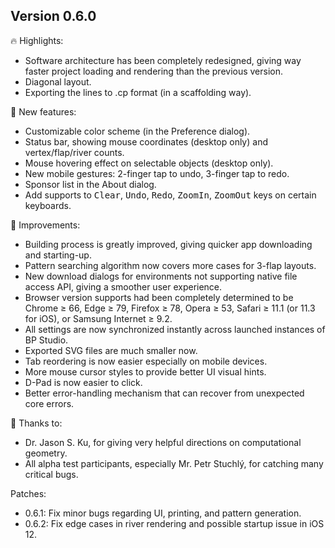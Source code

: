 
## Version 0.6.0

🔥 Highlights:
- Software architecture has been completely redesigned, giving way faster project loading and rendering than the previous version.
- Diagonal layout.
- Exporting the lines to .cp format (in a scaffolding way).

🚀 New features:
- Customizable color scheme (in the Preference dialog).
- Status bar, showing mouse coordinates (desktop only) and vertex/flap/river counts.
- Mouse hovering effect on selectable objects (desktop only).
- New mobile gestures: 2-finger tap to undo, 3-finger tap to redo.
- Sponsor list in the About dialog.
- Add supports to <kbd>Clear</kbd>, <kbd>Undo</kbd>, <kbd>Redo</kbd>, <kbd>ZoomIn</kbd>, <kbd>ZoomOut</kbd> keys on certain keyboards.

💪 Improvements:
- Building process is greatly improved, giving quicker app downloading and starting-up.
- Pattern searching algorithm now covers more cases for 3-flap layouts.
- New download dialogs for environments not supporting native file access API, giving a smoother user experience.
- Browser version supports had been completely determined to be Chrome &ge; 66, Edge &ge; 79, Firefox &ge; 78, Opera &ge; 53, Safari &ge; 11.1 (or 11.3 for iOS), or Samsung Internet &ge; 9.2.
- All settings are now synchronized instantly across launched instances of BP Studio.
- Exported SVG files are much smaller now.
- Tab reordering is now easier especially on mobile devices.
- More mouse cursor styles to provide better UI visual hints.
- D-Pad is now easier to click.
- Better error-handling mechanism that can recover from unexpected core errors.

🙏 Thanks to:
- Dr. Jason S. Ku, for giving very helpful directions on computational geometry.
- All alpha test participants, especially Mr. Petr Stuchlý, for catching many critical bugs.

Patches:
- 0.6.1: Fix minor bugs regarding UI, printing, and pattern generation.
- 0.6.2: Fix edge cases in river rendering and possible startup issue in iOS 12.
